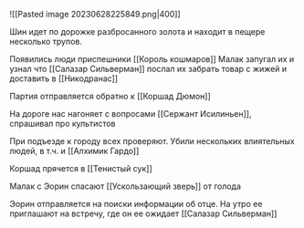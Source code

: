 ![[Pasted image 20230628225849.png|400]]

Шин идет по дорожке разбросанного золота и находит в пещере несколько трупов.

Появились люди приспешники [[Король кошмаров]]
Малак запугал их и узнал что
[[Салазар Сильверман]] послал их забрать товар с жижей и доставить в [[Никодранас]]


Партия отправляется обратно к [[Коршад Дюмон]]

На дороге нас нагоняет с вопросами [[Сержант Исилиньен]], спрашивал про культистов


При подъезде к городу всех проверяют. Убили нескольких влиятельных людей, в т.ч. и [[Алхимик Гардо]]

Коршад прячется в [[Тенистый сук]]

Малак с Эорин спасают [[Ускользающий зверь]] от голода


Эорин отправляется на поиски информации об отце. На утро ее приглашают на встречу, где он ее ожидает [[Салазар Сильверман]]

